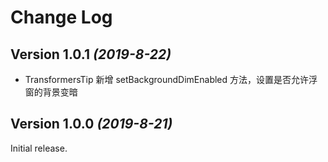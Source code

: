 Change Log
==========

Version 1.0.1 *(2019-8-22)*
----------------------------

- TransformersTip 新增 setBackgroundDimEnabled 方法，设置是否允许浮窗的背景变暗

Version 1.0.0 *(2019-8-21)*
----------------------------

Initial release.
